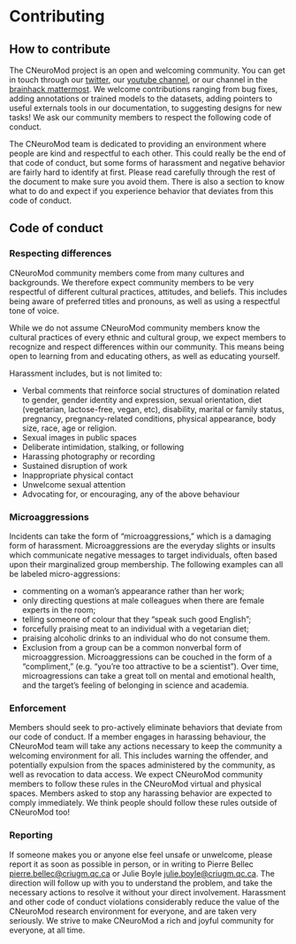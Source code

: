# Contributing
## How to contribute  
The CNeuroMod project is an open and welcoming community. You can get in touch through our [twitter](https://twitter.com/CNeuromod), our [youtube channel](https://www.youtube.com/channel/UCjeuWWEmZt5Zbx0LBiPbDJw), or our channel in the [brainhack mattermost](https://mattermost.brainhack.org/brainhack/channels/cneuromod). We welcome contributions ranging from bug fixes, adding annotations or trained models to the datasets, adding pointers to useful externals tools in our documentation, to suggesting designs for new tasks! We ask our community members to respect the following code of conduct.

The CNeuroMod team is dedicated to providing an environment where people are kind and respectful to each other. This could really be the end of that code of conduct, but some forms of harassment and negative behavior are fairly hard to identify at first. Please read carefully through the rest of the document to make sure you avoid them. There is also a section to know what to do and expect if you experience behavior that deviates from this code of conduct.

## Code of conduct

### Respecting differences

CNeuroMod community members come from many cultures and backgrounds. We therefore expect community members to be very respectful of different cultural practices, attitudes, and beliefs. This includes being aware of preferred titles and pronouns, as well as using a respectful tone of voice.

While we do not assume CNeuroMod community members know the cultural practices of every ethnic and cultural group, we expect members to recognize and respect differences within our community. This means being open to learning from and educating others, as well as educating yourself.

Harassment includes, but is not limited to:
 * Verbal comments that reinforce social structures of domination related to gender, gender identity and expression, sexual orientation, diet (vegetarian, lactose-free, vegan, etc), disability, marital or family status, pregnancy, pregnancy-related conditions, physical appearance, body size, race, age or religion.
 * Sexual images in public spaces
 * Deliberate intimidation, stalking, or following
 * Harassing photography or recording
 * Sustained disruption of work
 * Inappropriate physical contact
 * Unwelcome sexual attention
 * Advocating for, or encouraging, any of the above behaviour

### Microaggressions

Incidents can take the form of “microaggressions,” which is a damaging form of harassment. Microaggressions are the everyday slights or insults which communicate negative messages to target individuals, often based upon their marginalized group membership. The following examples can all be labeled micro-aggressions:
 * commenting on a woman’s appearance rather than her work;
 * only directing questions at male colleagues when there are female experts in the room;
 * telling someone of colour that they “speak such good English”;
 * forcefully praising meat to an individual with a vegetarian diet;
 * praising alcoholic drinks to an individual who do not consume them.
 * Exclusion from a group can be a common nonverbal form of microaggression.
 Microaggressions can be couched in the form of a “compliment,” (e.g. “you’re too attractive to be a scientist”). Over time, microagressions can take a great toll on mental and emotional health, and the target’s feeling of belonging in science and academia.

### Enforcement

Members should seek to pro-actively eliminate behaviors that deviate from our code of conduct. If a member engages in harassing behaviour, the CNeuroMod team will take any actions necessary to keep the community a welcoming environment for all. This includes warning the offender, and potentially expulsion from the spaces administered by the community, as well as revocation to data access. We expect CNeuroMod community members to follow these rules in the CNeuroMod virtual and physical spaces. Members asked to stop any harassing behavior are expected to comply immediately. We think people should follow these rules outside of CNeuroMod too!

### Reporting
If someone makes you or anyone else feel unsafe or unwelcome, please report it as soon as possible in person, or in writing to Pierre Bellec <pierre.bellec@criugm.qc.ca> or Julie Boyle <julie.boyle@criugm.qc.ca>. The direction will follow up with you to understand the problem, and take the necessary actions to resolve it without your direct involvement. Harassment and other code of conduct violations considerably reduce the value of the CNeuroMod research environment for everyone, and are taken very seriously. We strive to make CNeuroMod a rich and joyful community for everyone, at all time.
